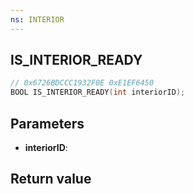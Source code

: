 ```yaml
---
ns: INTERIOR
---
```

## IS_INTERIOR_READY

```c
// 0x6726BDCCC1932F0E 0xE1EF6450
BOOL IS_INTERIOR_READY(int interiorID);
```


## Parameters
* **interiorID**: 

## Return value
